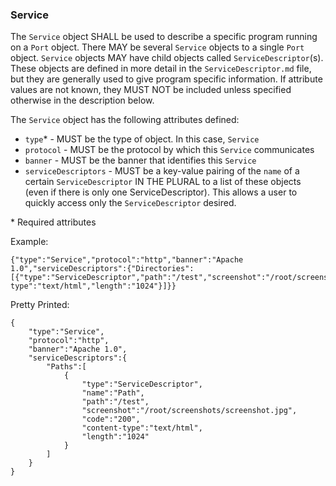 ### Service

The `Service` object SHALL be used to describe a specific program running on a `Port` object. There MAY be several `Service` objects to a single `Port` object. `Service` objects MAY have child objects called `ServiceDescriptor`(s). These objects are defined in more detail in the `ServiceDescriptor.md` file, but they are generally used to give program specific information. If attribute values are not known, they MUST NOT be included unless specified otherwise in the description below.  

The `Service` object has the following attributes defined:
* `type`* - MUST be the type of object. In this case, `Service`
* `protocol` - MUST be the protocol by which this `Service` communicates	
* `banner` - MUST be the banner that identifies this `Service`
* `serviceDescriptors` - MUST be a key-value pairing of the `name` of a certain `ServiceDescriptor` IN THE PLURAL to a list of these objects (even if there is only one ServiceDescriptor). This allows a user to quickly access only the `ServiceDescriptor` desired.

\* Required attributes

Example:
```
{"type":"Service","protocol":"http","banner":"Apache 1.0","serviceDescriptors":{"Directories":[{"type":"ServiceDescriptor","path":"/test","screenshot":"/root/screenshots/screenshot.jpg","code":"200","content-type":"text/html","length":"1024"}]}}
```

Pretty Printed:
```
{
    "type":"Service",
    "protocol":"http",
    "banner":"Apache 1.0",
    "serviceDescriptors":{
        "Paths":[
            {
                "type":"ServiceDescriptor",
                "name":"Path",
                "path":"/test",
                "screenshot":"/root/screenshots/screenshot.jpg",
                "code":"200",
                "content-type":"text/html",
                "length":"1024"
            }
        ]
    }
}
```
